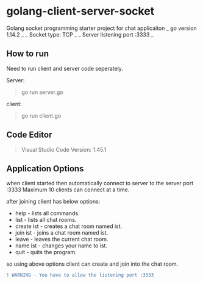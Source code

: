 # golang-client-server-socket
Golang socket programming starter project for chat applicaiton
 _ go version 1.14.2 _
 _ Socket type: TCP _
 _ Server listening port :3333 _



## How to run
Need to run client and server code seperately.

Server: 
> go run server.go

client:
> go run client.go

## Code Editor
> Visual Studio Code
> Version: 1.45.1




## Application Options


when client started then automatically connect to server to the server port :3333
Maximum 10 clients can connect at a time.


after joining client has below options:

* help - lists all commands.
* list - lists all chat rooms.
* create ist - creates a chat room named ist.
* join ist - joins a chat room named ist.
* leave - leaves the current chat room.
* name ist - changes your name to ist.
* quit - quits the program.


so using above options client can create and join into the chat room.

```diff
! WARNING - You have to allow the listening port :3333
```
